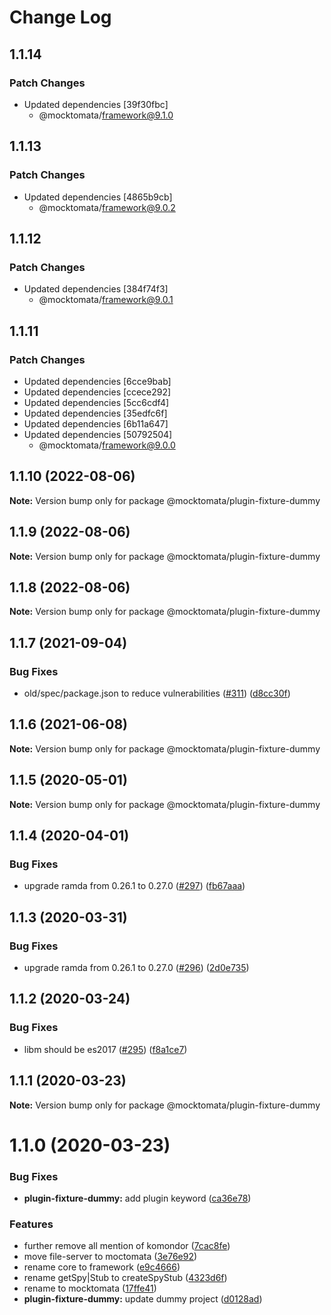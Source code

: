 # Change Log

## 1.1.14

### Patch Changes

- Updated dependencies [39f30fbc]
  - @mocktomata/framework@9.1.0

## 1.1.13

### Patch Changes

- Updated dependencies [4865b9cb]
  - @mocktomata/framework@9.0.2

## 1.1.12

### Patch Changes

- Updated dependencies [384f74f3]
  - @mocktomata/framework@9.0.1

## 1.1.11

### Patch Changes

- Updated dependencies [6cce9bab]
- Updated dependencies [ccece292]
- Updated dependencies [5cc6cdf4]
- Updated dependencies [35edfc6f]
- Updated dependencies [6b11a647]
- Updated dependencies [50792504]
  - @mocktomata/framework@9.0.0

## 1.1.10 (2022-08-06)

**Note:** Version bump only for package @mocktomata/plugin-fixture-dummy

## 1.1.9 (2022-08-06)

**Note:** Version bump only for package @mocktomata/plugin-fixture-dummy

## 1.1.8 (2022-08-06)

**Note:** Version bump only for package @mocktomata/plugin-fixture-dummy

## 1.1.7 (2021-09-04)

### Bug Fixes

- old/spec/package.json to reduce vulnerabilities ([#311](https://github.com/mocktomata/mocktomata/issues/311)) ([d8cc30f](https://github.com/mocktomata/mocktomata/commit/d8cc30fa1f9e678757b4c00333b527d4e2a8d93e))

## 1.1.6 (2021-06-08)

**Note:** Version bump only for package @mocktomata/plugin-fixture-dummy

## 1.1.5 (2020-05-01)

**Note:** Version bump only for package @mocktomata/plugin-fixture-dummy

## 1.1.4 (2020-04-01)

### Bug Fixes

- upgrade ramda from 0.26.1 to 0.27.0 ([#297](https://github.com/mocktomata/mocktomata/issues/297)) ([fb67aaa](https://github.com/mocktomata/mocktomata/commit/fb67aaaff56bf9d30a68d937c55603a86dc959cf))

## 1.1.3 (2020-03-31)

### Bug Fixes

- upgrade ramda from 0.26.1 to 0.27.0 ([#296](https://github.com/mocktomata/mocktomata/issues/296)) ([2d0e735](https://github.com/mocktomata/mocktomata/commit/2d0e735e22bf8cfc96605b957852ded677c69794))

## 1.1.2 (2020-03-24)

### Bug Fixes

- libm should be es2017 ([#295](https://github.com/mocktomata/mocktomata/issues/295)) ([f8a1ce7](https://github.com/mocktomata/mocktomata/commit/f8a1ce73f7a5bb163ecbe96f9e779c73f5a86656))

## 1.1.1 (2020-03-23)

**Note:** Version bump only for package @mocktomata/plugin-fixture-dummy

# 1.1.0 (2020-03-23)

### Bug Fixes

- **plugin-fixture-dummy:** add plugin keyword ([ca36e78](https://github.com/mocktomata/mocktomata/commit/ca36e7831a902a7672824979e8c64cfaa1fdbff7))

### Features

- further remove all mention of komondor ([7cac8fe](https://github.com/mocktomata/mocktomata/commit/7cac8febdd247fcc26ed630795f220c9d553eb00))
- move file-server to moctomata ([3e76e92](https://github.com/mocktomata/mocktomata/commit/3e76e921ccf1e02796edb9c89dcdcdf7f7db5fcf))
- rename core to framework ([e9c4666](https://github.com/mocktomata/mocktomata/commit/e9c4666a6e2ae75985b5a931e6f5136ee94cb54c))
- rename getSpy|Stub to createSpyStub ([4323d6f](https://github.com/mocktomata/mocktomata/commit/4323d6fcb8f458aefa084445e5e4e6140497620b))
- rename to mocktomata ([17ffe41](https://github.com/mocktomata/mocktomata/commit/17ffe41eec572337ce683fd4cdb613a3d6394e19))
- **plugin-fixture-dummy:** update dummy project ([d0128ad](https://github.com/mocktomata/mocktomata/commit/d0128ada1cc1a8779374b8be2ff9d02be4d9d3ef))
